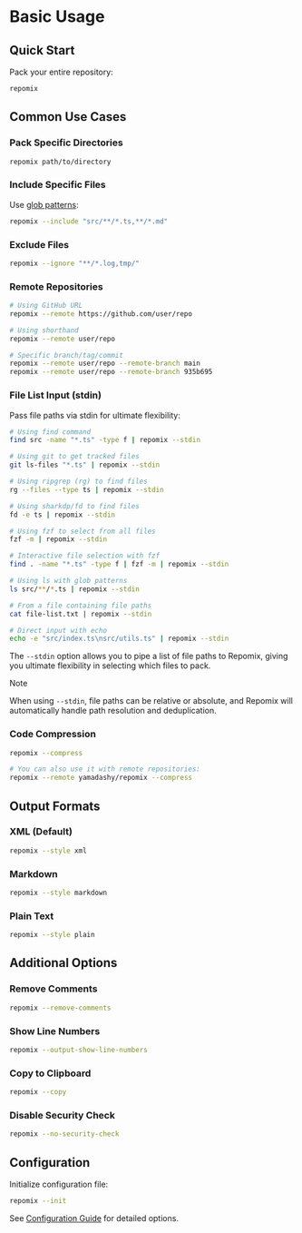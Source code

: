 # Basic Usage

## Quick Start

Pack your entire repository:
```bash
repomix
```

## Common Use Cases

### Pack Specific Directories
```bash
repomix path/to/directory
```

### Include Specific Files
Use [glob patterns](https://github.com/mrmlnc/fast-glob?tab=readme-ov-file#pattern-syntax):
```bash
repomix --include "src/**/*.ts,**/*.md"
```

### Exclude Files
```bash
repomix --ignore "**/*.log,tmp/"
```

### Remote Repositories
```bash
# Using GitHub URL
repomix --remote https://github.com/user/repo

# Using shorthand
repomix --remote user/repo

# Specific branch/tag/commit
repomix --remote user/repo --remote-branch main
repomix --remote user/repo --remote-branch 935b695
```

### File List Input (stdin)

Pass file paths via stdin for ultimate flexibility:

```bash
# Using find command
find src -name "*.ts" -type f | repomix --stdin

# Using git to get tracked files
git ls-files "*.ts" | repomix --stdin

# Using ripgrep (rg) to find files
rg --files --type ts | repomix --stdin

# Using sharkdp/fd to find files
fd -e ts | repomix --stdin

# Using fzf to select from all files
fzf -m | repomix --stdin

# Interactive file selection with fzf
find . -name "*.ts" -type f | fzf -m | repomix --stdin

# Using ls with glob patterns
ls src/**/*.ts | repomix --stdin

# From a file containing file paths
cat file-list.txt | repomix --stdin

# Direct input with echo
echo -e "src/index.ts\nsrc/utils.ts" | repomix --stdin
```

The `--stdin` option allows you to pipe a list of file paths to Repomix, giving you ultimate flexibility in selecting which files to pack.

> [!NOTE]
> When using `--stdin`, file paths can be relative or absolute, and Repomix will automatically handle path resolution and deduplication.

### Code Compression

```bash
repomix --compress

# You can also use it with remote repositories:
repomix --remote yamadashy/repomix --compress
```

## Output Formats

### XML (Default)
```bash
repomix --style xml
```

### Markdown
```bash
repomix --style markdown
```

### Plain Text
```bash
repomix --style plain
```

## Additional Options

### Remove Comments
```bash
repomix --remove-comments
```

### Show Line Numbers
```bash
repomix --output-show-line-numbers
```

### Copy to Clipboard
```bash
repomix --copy
```

### Disable Security Check
```bash
repomix --no-security-check
```

## Configuration

Initialize configuration file:
```bash
repomix --init
```

See [Configuration Guide](/guide/configuration) for detailed options.
